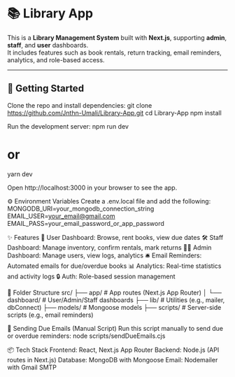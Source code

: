 # 📚 Library App

This is a **Library Management System** built with **Next.js**, supporting **admin**, **staff**, and **user** dashboards.  
It includes features such as book rentals, return tracking, email reminders, analytics, and role-based access.

---

## 🚀 Getting Started

Clone the repo and install dependencies:
  git clone https://github.com/Jnthn-Umali/Library-App.git
  cd Library-App
  npm install

Run the development server:
  npm run dev
  # or
  yarn dev

Open http://localhost:3000 in your browser to see the app.

⚙️ Environment Variables
Create a .env.local file and add the following:
  MONGODB_URI=your_mongodb_connection_string
  EMAIL_USER=your_email@gmail.com
  EMAIL_PASS=your_email_password_or_app_password

✨ Features
  📖 User Dashboard: Browse, rent books, view due dates
  🛠️ Staff Dashboard: Manage inventory, confirm rentals, mark returns
  🧑‍💼 Admin Dashboard: Manage users, view logs, analytics
  🛎️ Email Reminders: Automated emails for due/overdue books
  📊 Analytics: Real-time statistics and activity logs
  🔒 Auth: Role-based session management

📁 Folder Structure
  src/
  ├── app/             # App routes (Next.js App Router)
  │   └── dashboard/   # User/Admin/Staff dashboards
  ├── lib/             # Utilities (e.g., mailer, dbConnect)
  ├── models/          # Mongoose models
  ├── scripts/         # Server-side scripts (e.g., email reminders)

📨 Sending Due Emails (Manual Script)
  Run this script manually to send due or overdue reminders:
  node scripts/sendDueEmails.cjs

📦 Tech Stack
  Frontend: React, Next.js App Router
  Backend: Node.js (API routes in Next.js)
  Database: MongoDB with Mongoose
  Email: Nodemailer with Gmail SMTP

